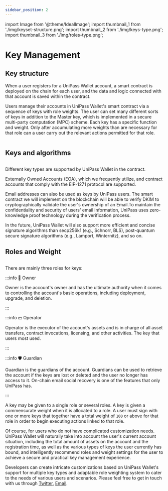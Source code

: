 ```yaml
---
sidebar_position: 2
---
```


import Image from '@theme/IdealImage';
import thumbnail_1 from './img/keyset-structure.png';
import thumbnail_2 from './img/keys-type.png';
import thumbnail_3 from './img/roles-type.png';

# Key Management

## Key structure

When a user registers for a UniPass Wallet account, a smart contract is deployed on the chain for each user, and the data and logic connected with that account is saved within the contract.

Users manage their accounts in UniPass Wallet's smart contract via a sequence of keys with role weights. The user can set many different sorts of keys in addition to the Master key, which is implemented in a secure multi-party computation (MPC) scheme. Each key has a specific function and weight. Only after accumulating more weights than are necessary for that role can a user carry out the relevant actions permitted for that role.

<p align="center">
    <Image img={thumbnail_1} width="80%" />
</p>


## Keys and algorithms

<p align="center">
    <Image img={thumbnail_2} width="80%" />
</p>

Different key types are supported by UniPass Wallet in the contract.

Externally Owned Accounts (EOA), which we frequently utilize, and contract accounts that comply with the EIP-1271 protocol are supported.

Email addresses can also be used as keys by UniPass users. The smart contract we will implement on the blockchain will be able to verify DKIM to cryptographically validate the user's ownership of an Email.To maintain the confidentiality and security of users' email information, UniPass uses zero-knowledge proof technology during the verification process.

In the future, UniPass Wallet will also support more efficient and concise signature algorithms than secp256k1 (e.g., Schnorr, BLS), post-quantum secure signature algorithms (e.g., Lamport, Winternitz), and so on.

## Roles and Weight

<p align="center">
    <Image img={thumbnail_3} width="80%"/>
</p>

There are mainly three roles for keys:

:::info 👤 Owner

Owner is the account's owner and has the ultimate authority when it comes to controlling the account's basic operations, including deployment, upgrade, and deletion.

:::

:::info 💵 Operator

Operator is the executor of the account's assets and is in charge of all asset transfers, contract invocations, licensing, and other activities. The key that users most used.

:::

:::info 🛡️ Guardian

Guardian is the guardians of the account. Guardians can be used to retrieve the account if the keys are lost or deleted and the user no longer has access to it. On-chain email social recovery is one of the features that only UniPass has.

:::

A key may be given to a single role or several roles. A key is given a commensurate weight when it is allocated to a role. A user must sign with one or more keys that together have a total weight of `100` or above for that role in order to begin executing actions linked to that role.

Of course, for users who do not have complicated customization needs. UniPass Wallet will naturally take into account the user's current account situation, including the total amount of assets on the account and the registration time, as well as the various types of keys the user currently has bound, and intelligently recommend roles and weight settings for the user to achieve a secure and practical key management experience.

Developers can create intricate customizations based on UniPass Wallet's support for multiple key types and adaptable role weighting system to cater to the needs of various users and scenarios. Please feel free to get in touch with us through [Twitter](https://twitter.com/UniPassWallet), [Email](mailto:contact@unipass.id).
